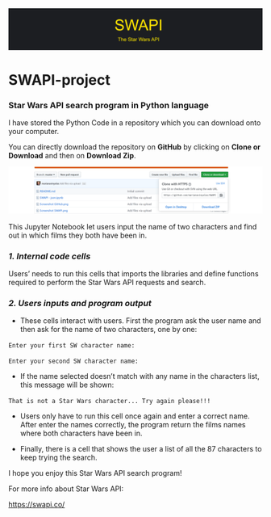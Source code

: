 <img src="Screenshot SWAPI.png">

# SWAPI-project

### Star Wars API search program in Python language


I have stored the Python Code in a repository which you can download onto your computer.  

You can directly download the repository on **GitHub** by clicking on **Clone or Download** and then on **Download Zip**.

<img src="Screenshot-GitHub.png">


This Jupyter Notebook let users input the name of two characters and find out in which films they both have been in.

### *1. Internal code cells* 
Users’ needs to run this cells that imports the libraries and define functions required to perform the Star Wars API requests and search.

### *2. Users inputs and program output*
* These cells interact with users. First the program ask the user name and then ask for the name of two characters, one by one:  

`` Enter your first SW character name: ``  

`` Enter your second SW character name: ``  

* If the name selected doesn’t match with any name in the characters list, this message will be shown:  

``That is not a Star Wars character... Try again please!!!``  

* Users only have to run this cell once again and enter a correct name. After enter the names correctly, the program return the films names where both characters have been in.  

* Finally, there is a cell that shows the user a list of all the 87 characters to keep trying the search.  


I hope you enjoy this Star Wars API search program!

For more info about Star Wars API:  

<a href='https://swapi.co/' >  https://swapi.co/ </a>

